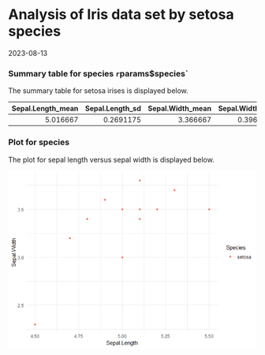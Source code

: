 Analysis of Iris data set by setosa species
================
2023-08-13

### Summary table for species `r`params\$species\`

The summary table for setosa irises is displayed below.

| Sepal.Length_mean | Sepal.Length_sd | Sepal.Width_mean | Sepal.Width_sd | Petal.Length_mean | Petal.Length_sd | Petal.Width_mean | Petal.Width_sd |
|------------------:|----------------:|-----------------:|---------------:|------------------:|----------------:|-----------------:|---------------:|
|          5.016667 |       0.2691175 |         3.366667 |       0.396194 |          1.516667 |       0.2081666 |            0.225 |      0.0753778 |

### Plot for species

The plot for sepal length versus sepal width is displayed below.

![](report_iris_setosa_files/figure-gfm/unnamed-chunk-5-1.png)<!-- -->
